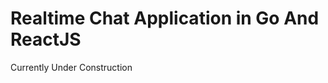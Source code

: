Realtime Chat Application in Go And ReactJS
=============================================

Currently Under Construction